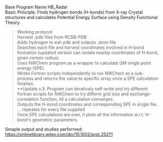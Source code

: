 Base Program Name HB_Radar  
Basic Principle: Finds hydrogen bonds (H-bonds) from X-ray Crystal structures and calculates Potential Energy Surface using Density Functional Theory.  
>Working protocol:  
>Harvest .pdb files from RCSB-PDB   
>Adds hydrogen to eah pdb and outputs .atom file  
>Searches each file and harvest coordinates involved in H-bond formation (updated version can isolate nearby coordinates of H-bond, given certain radius).  
>Uses NWChem program as a wrapper to calculate QM single point energy (SPE).   
>Writes Fortran scripts independently to run NWChem as a sub-process and returns the value to specific array once a SPE calculation finishes.  
>**Update.v.3: Program can iteratively self-write and try different Fortran scripts for NWChem to try differnt grid size and exchange-correlation function, till a calculation converges.  
>Outputs the H-bond coordinates and corresponding SPE in single file.  
>... repeates for every file supplied  
>Once SPE calculations are over, it plots all the information w.r.t. H-bond's geometric parameters.  

Smaple output and studies performed: https://onlinelibrary.wiley.com/doi/10.1002/prot.25271  


